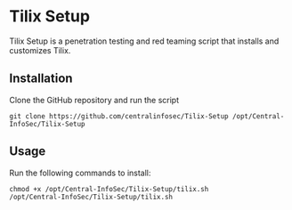 # Tilix Setup

Tilix Setup is a penetration testing and red teaming script that installs and customizes Tilix.

## Installation

Clone the GitHub repository and run the script
```
git clone https://github.com/centralinfosec/Tilix-Setup /opt/Central-InfoSec/Tilix-Setup
```

## Usage

Run the following commands to install:
```
chmod +x /opt/Central-InfoSec/Tilix-Setup/tilix.sh
/opt/Central-InfoSec/Tilix-Setup/tilix.sh
```
